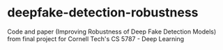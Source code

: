 # deepfake-detection-robustness
Code and paper (Improving Robustness of Deep Fake Detection Models) from final project for Cornell Tech's CS 5787 - Deep Learning
